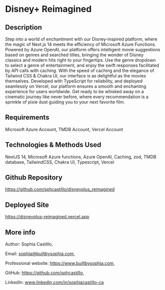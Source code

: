 # Disney+ Reimagined

## Description

Step into a world of enchantment with our Disney-inspired platform, where the magic of Next.js 14 meets the efficiency of Microsoft Azure Functions. Powered by Azure OpenAI, our platform offers intelligent movie suggestions based on genres and searched titles, bringing the wonder of Disney classics and modern hits right to your fingertips. Use the genre dropdown to select a genre of entertainment, and enjoy the swift responses facilitated by API calls with caching. With the speed of caching and the elegance of Tailwind CSS & Chakra UI, our interface is as delightful as the movies themselves. Developed with TypeScript for reliability, and deployed seamlessly on Vercel, our platform ensures a smooth and enchanting experience for users worldwide. Get ready to be whisked away on a cinematic journey like never before, where every recommendation is a sprinkle of pixie dust guiding you to your next favorite film.

## Requirements

Microsoft Azure Account, 
TMDB Account, 
Vercel Account

## Technologies & Methods Used

NextJS 14, 
Microsoft Azure functions, 
Azure OpenAI, 
Caching, 
zod, 
TMDB database, 
TailwindCSS, 
Chakra UI, 
Typescript, 
Vercel

## Github Repository

https://github.com/sphcastillo/disneyplus_reimagined

## Deployed Site

https://disneyplus-reimagined.vercel.app

## More info

Author: Sophia Castillo,


Email: sophia@builtbysophia.com,

Professional website: https://www.builtbysophia.com,

GitHub: https://github.com/sphcastillo,

LinkedIn: www.linkedin.com/in/sophiacastillo-ca